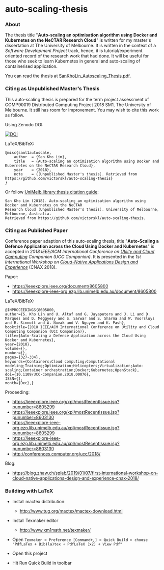 # auto-scaling-thesis

### About

The thesis title "**Auto-scaling an optimisation algorithm using Docker and Kubernetes on the NeCTAR Research Cloud**" is written for my master's dissertation at The University of Melbourne. It is written in the context of a _Software Development Project_ track, hence, it is tutorial/experiment oriented record of the research work that had done. It will be useful for those who seek to learn Kubernetes in general and auto-scaling of containerised application.

You can read the thesis at [SanKhoLin_Autoscaling_Thesis.pdf](SanKhoLin_Autoscaling_Thesis.pdf).

### Citing as Unpublished Master's Thesis

This auto-scaling thesis is prepared for the term project assessment of COMP90019 Distributed Computing Project 2018 SM1, The University of Melbourne. It still has room for improvement. You may wish to cite this work as follow.

Using Zenodo DOI:

[![DOI](https://zenodo.org/badge/136424769.svg)](https://zenodo.org/badge/latestdoi/136424769)


LaTeX/BibTeX:
```
@misc{sanl1autoscale,
    author	= {San Kho Lin},
    title	= {Auto-scaling an optimisation algorithm using Docker and Kubernetes on the NeCTAR Research Cloud},
    year	= {2018},
    note	= {(Unpublished Master's thesis). Retrieved from https://github.com/victorskl/auto-scaling-thesis}
}
```

Or follow [UniMelb library thesis citation guide](https://library.unimelb.edu.au/recite/apa/phd-and-masters-theses):

```
San Kho Lin (2018). Auto-scaling an optimisation algorithm using Docker and Kubernetes on the NeCTAR 
Research Cloud (Unpublished Master's thesis). University of Melbourne, Melbourne, Australia. 
Retrieved from https://github.com/victorskl/auto-scaling-thesis.
```

### Citing as Published Paper

Conference paper adaption of this auto-scaling thesis, title "**Auto-Scaling a Defence Application across the Cloud Using Docker and Kubernetes**" is accepted in *2018 IEEE/ACM International Conference on [Utility and Cloud Computing](http://ucc-conference.org) Companion (UCC Companion)*. It is presented in the *1st International Workshop on [Cloud-Native Applications Design and Experience](http://cnax.servicelaboratory.ch)* (CNAX 2018).

Paper:
- https://ieeexplore.ieee.org/document/8605800
- https://ieeexplore-ieee-org.ezp.lib.unimelb.edu.au/document/8605800

LaTeX/BibTeX:

```
@INPROCEEDINGS{8605800,
author={S. Kho Lin and U. Altaf and G. Jayaputera and J. Li and D. Marques and D. Meggyesy and S. Sarwar and S. Sharma and W. Voorsluys and R. Sinnott and A. Novak and V. Nguyen and K. Pash},
booktitle={2018 IEEE/ACM International Conference on Utility and Cloud Computing Companion (UCC Companion)},
title={Auto-Scaling a Defence Application across the Cloud Using Docker and Kubernetes},
year={2018},
volume={},
number={},
pages={327-334},
keywords={Containers;Cloud computing;Computational modeling;Training;Optimization;Helicopters;Virtualization;Auto-scaling;Container orchestration;Docker;Kubernetes;OpenStack},
doi={10.1109/UCC-Companion.2018.00076},
ISSN={},
month={Dec},}
```

Proceeding:
- https://ieeexplore.ieee.org/xpl/mostRecentIssue.jsp?punumber=8605299
- https://ieeexplore.ieee.org/xpl/mostRecentIssue.jsp?punumber=8603130
- https://ieeexplore-ieee-org.ezp.lib.unimelb.edu.au/xpl/mostRecentIssue.jsp?punumber=8605299
- https://ieeexplore-ieee-org.ezp.lib.unimelb.edu.au/xpl/mostRecentIssue.jsp?punumber=8603130
- http://conferences.computer.org/ucc/2018/

Blog:
- https://blog.zhaw.ch/splab/2019/01/07/first-international-workshop-on-cloud-native-applications-design-and-experience-cnax-2018/

### Building with LaTeX

- Install mactex distribution

  - http://www.tug.org/mactex/mactex-download.html

- Install Texmaker editor

  - http://www.xm1math.net/texmaker/

- Open `Texmaker > Preference [Command+,] > Quick Build > choose "PdfLaTex + Bib(la)tex + PdfLaTeX (x2) + View Pdf"`

- Open this project

- Hit Run Quick Build in toolbar
